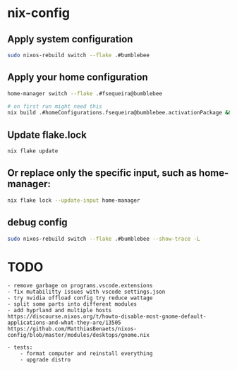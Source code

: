 # nix-config

## Apply system configuration
```bash
sudo nixos-rebuild switch --flake .#bumblebee
```

## Apply your home configuration
```bash
home-manager switch --flake .#fsequeira@bumblebee

# on first run might need this
nix build .#homeConfigurations.fsequeira@bumblebee.activationPackage && ./result/activate
```

## Update flake.lock
```bash
nix flake update
```

## Or replace only the specific input, such as home-manager:
```bash
nix flake lock --update-input home-manager
```

## debug config
```bash
sudo nixos-rebuild switch --flake .#bumblebee --show-trace -L
```


# TODO 
```
- remove garbage on programs.vscode.extensions
- fix mutabilitty issues with vscode settings.json
- try nvidia offload config try reduce wattage
- split some parts into different modules
- add hyprland and multiple hosts
https://discourse.nixos.org/t/howto-disable-most-gnome-default-applications-and-what-they-are/13505
https://github.com/MatthiasBenaets/nixos-config/blob/master/modules/desktops/gnome.nix 

- tests: 
    - format computer and reinstall everything
    - upgrade distro 
```
